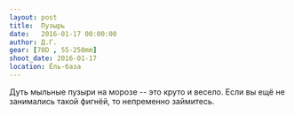 ```yaml
---
layout: post
title:  Пузырь
date:   2016-01-17 00:00:00
author: Д.Г.
gear: [70D , 55-250mm]
shoot_date: 2016-01-17
location: Ёль-база
---
```


Дуть мыльные пузыри на морозе -- это круто и весело. Если вы ещё не занимались 
такой фигнёй, то непременно займитесь.
